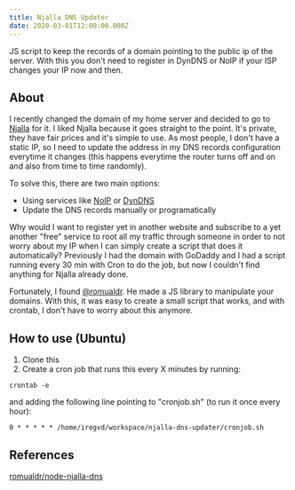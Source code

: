 ```yaml
---
title: Njalla DNS Updater
date: 2020-03-01T12:00:00.000Z
---
```


JS script to keep the records of a domain pointing to the public ip of the server.
With this you don't need to register in DynDNS or NoIP if your ISP changes your IP now and then.

<!-- more -->

## About

I recently changed the domain of my home server and decided to go to [Njalla](https://nja.la) for it. I liked Njalla because it goes straight to the point. It's private, they have fair prices and it's simple to use.
As most people, I don't have a static IP, so I need to update the address in my DNS records configuration everytime it changes (this happens everytime the router turns off and on and also from time to time randomly).

To solve this, there are two main options:

* Using services like [NoIP](https://www.noip.com/) or [DynDNS](https://dyn.com/)
* Update the DNS records manually or programatically

Why would I want to register yet in another website and subscribe to a yet another "free" service to root all my traffic through someone in order to not worry about my IP when I can simply create a script that does it automatically?
Previously I had the domain with GoDaddy and I had a script running every 30 min with Cron to do the job, but now I couldn't find anything for Njalla already done.

Fortunately, I found [@romualdr](https://github.com/romualdr). He made a JS library to manipulate your domains. With this, it was easy to create a small script that works, and with crontab, I don't have to worry about this anymore.

## How to use (Ubuntu)

1. Clone this
2. Create a cron job that runs this every X minutes by running:
```
crontab -e
```
and adding the following line pointing to "cronjob.sh" (to run it once every hour):
```
0 * * * * * /home/iregvd/workspace/njalla-dns-updater/cronjob.sh
```

## References

[romualdr/node-njalla-dns](https://github.com/romualdr/node-njalla-dns)
